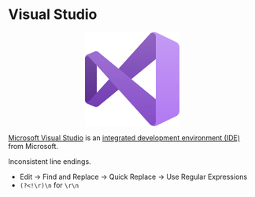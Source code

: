 # Visual Studio

<p align="center"><img align="center" src="assets/visualstudio.svg"></p>

[Microsoft Visual Studio](https://en.wikipedia.org/wiki/Microsoft_Visual_Studio) is an [integrated development environment (IDE)](https://en.wikipedia.org/wiki/Integrated_development_environment) from Microsoft.

Inconsistent line endings.<br>
* Edit -> Find and Replace -> Quick Replace -> Use Regular Expressions<br>
* `(?<!\r)\n` for `\r\n`
